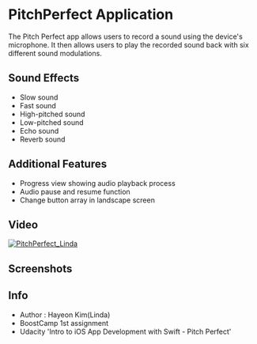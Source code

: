 # PitchPerfect Application

 The Pitch Perfect app allows users to record a sound using the device's microphone. It then allows users to play the recorded sound back with six different sound modulations.


## Sound Effects
- Slow sound
- Fast sound
- High-pitched sound
- Low-pitched sound
- Echo sound
- Reverb sound

## Additional Features
- Progress view showing audio playback process
- Audio pause and resume function
- Change button array in landscape screen

## Video
[![PitchPerfect_Linda](https://img.youtube.com/vi/dtLraCNBR7E/0.jpg)](https://youtu.be/dtLraCNBR7E)
## Screenshots

## Info
- Author : Hayeon Kim(Linda)
- BoostCamp 1st assignment
- Udacity 'Intro to iOS App Development with Swift - Pitch Perfect'
